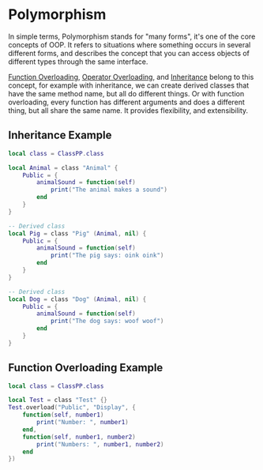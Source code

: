# Polymorphism

In simple terms, Polymorphism stands for "many forms", it's one of the core concepts of OOP.
It refers to situations where something occurs in several different forms, and describes the concept that you can access objects of different types through the same interface.

[Function Overloading](functionOverloading.md), [Operator Overloading](operatorOverloading.md), and [Inheritance](inheritance.md) belong to this concept, for example with inheritance, we can create derived classes that have the same method name, but all do different things. Or with function overloading, every function has different arguments and does a different thing, but all share the same name. It provides flexibility, and extensibility.

## Inheritance Example
```lua
local class = ClassPP.class

local Animal = class "Animal" {
    Public = {
        animalSound = function(self)
            print("The animal makes a sound")
        end
    }
}

-- Derived class
local Pig = class "Pig" (Animal, nil) {
    Public = {
        animalSound = function(self)
            print("The pig says: oink oink")
        end
    }
}

-- Derived class
local Dog = class "Dog" (Animal, nil) {
    Public = {
        animalSound = function(self)
            print("The dog says: woof woof")
        end
    }
}
```

## Function Overloading Example

```lua
local class = ClassPP.class

local Test = class "Test" {}
Test.overload("Public", "Display", {
    function(self, number1)
        print("Number: ", number1)
    end,
    function(self, number1, number2)
        print("Numbers: ", number1, number2)
    end
})
```